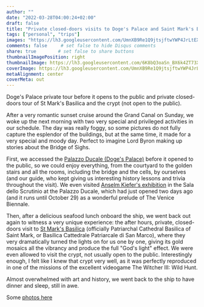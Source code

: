 ```yaml
---
author: ""
date: "2022-03-28T04:00:24+02:00"
draft: false
title: "Private closed-doors visits to Doge's Palace and Saint Mark's Basilica"
tags: ["personal", "trips"]
images: "https://lh3.googleusercontent.com/UmnXB9Re1Q9jtsjftwYWP4JrLtEXUjP5YtRrh2Ze_LHkGa8dyW0939fJ5sj49pwmod0eob1RvRkbru0Ab-FXq6lm85LZWzwfizQ5Cp7B3iTW9k5ta8P4F7vaK9Vfcb4OmErmk6UtENE=w2400"
comments: false     # set false to hide Disqus comments
share: true        # set false to share buttons
thumbnailImagePosition: right
thumbnailImage: https://lh3.googleusercontent.com/6K8bQ3oaSn_BX6k4ZT73XnLrn7wYsPO1gnmRRdMWTeQhaUHpQ_N63SXT_a4v7OiHlWeq61X1Jdiv1TITWW_qqI9Kd44CG6Vym-ngGtd1wkhJNpdsjVcwEgNHExlqskgfxCdInICYsQI=w2400
coverImage: https://lh3.googleusercontent.com/UmnXB9Re1Q9jtsjftwYWP4JrLtEXUjP5YtRrh2Ze_LHkGa8dyW0939fJ5sj49pwmod0eob1RvRkbru0Ab-FXq6lm85LZWzwfizQ5Cp7B3iTW9k5ta8P4F7vaK9Vfcb4OmErmk6UtENE=w2400
metaAlignment: center
coverMeta: out
---
```


Doge's Palace private tour before it opens to the public and private closed-doors tour of St Mark's Basilica and the crypt (not open to the public).

<!--more-->

After a very romantic sunset cruise around the Grand Canal on Sunday, we woke up the next morning with two very special and privileged activities in our schedule. The day was really foggy, so some pictures do not fully capture the esplendor of the buildings, but at the same time, it made for a very special and moody day. Perfect to imagine Lord Byron making up stories about the Bridge of Sighs.

First, we accessed the [Palazzo Ducale (Doge's Palace)](https://palazzoducale.visitmuve.it/en/home/) before it opened to the public, so we could enjoy everything, from the courtyard to the golden stairs and all the rooms, including the bridge and the cells, by ourselves (and our guide, who kept giving us interesting history lessons and trivia throughout the visit). We even visited [Anselm Kiefer's exhibition](https://palazzoducale.visitmuve.it/en/mostre-en/mostre-in-corso-en/anselm-kiefer-at-doges-palace/2022/02/22305/anselm-kiefer-exhibition/) in the Sala dello Scrutinio at the Palazzo Ducale, which had just opened two days ago (and it runs until October 29) as a wonderful prelude of The Venice Biennale.

Then, after a delicious seafood lunch onboard the ship, we went back out again to witness a very unique experience: the after hours, private, closed-doors visit to [St Mark's Basilica](http://www.basilicasanmarco.it/?lang=en) (officially Patriarchal Cathedral Basilica of Saint Mark, or Basilica Cattedrale Patriarcale di San Marco), where they very dramatically turned the lights on for us one by one, giving its gold mosaics all the vibrancy and produce the full "God's light" effect. We were even allowed to visit the crypt, not usually open to the public. Interestingly enough, I felt like I knew that crypt very well, as it was perfectly reproduced in one of the missions of the excellent videogame The Witcher III: Wild Hunt.

Almost overwhelmed with art and history, we went back to the ship to have dinner and sleep, still in awe.

Some [photos here](https://photos.app.goo.gl/crSvyXTsDaSy8FZe7)
